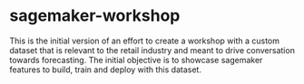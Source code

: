 # sagemaker-workshop

This is the initial version of an effort to create a workshop with a custom dataset that is relevant to the retail industry and meant to drive conversation towards forecasting. The initial objective is to showcase sagemaker features to build, train and deploy with this dataset. 
